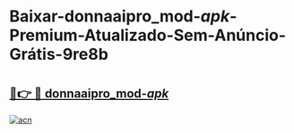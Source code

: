 # Baixar-donnaaipro_mod-_apk_-Premium-Atualizado-Sem-Anúncio-Grátis-9re8b

# <h2><a href="https://7u11xf.esa.edu.pl?src=donnaaipro_mod-_apk_&ref=9re8b">🔗👉 🔴 donnaaipro_mod-_apk_</a></h2>

[![acn](https://github.com/user-attachments/assets/0f9c940e-d8b0-45ae-aac7-cd30a18b3e1c)](https://7u11xf.esa.edu.pl?src=donnaaipro_mod-_apk_&ref=9re8b)

